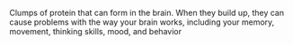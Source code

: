 Clumps of protein that can form in the brain. When they build up, they can cause problems with the way your brain works, including your memory, movement, thinking skills, mood, and behavior